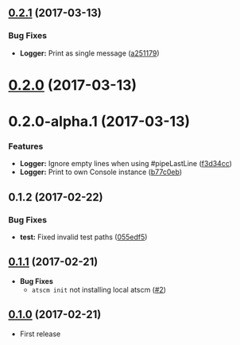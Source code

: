<a name="0.2.1"></a>
## [0.2.1](https://github.com/atSCM/atscm-cli/compare/0.2.0-alpha.1...v0.2.1) (2017-03-13)


### Bug Fixes

* **Logger:** Print as single message ([a251179](https://github.com/atSCM/atscm-cli/commit/a251179))



<a name="0.2.0"></a>
# [0.2.0](https://github.com/atSCM/atscm-cli/compare/0.2.0-alpha.1...v0.2.0) (2017-03-13)



<a name="0.2.0-alpha.1"></a>
# 0.2.0-alpha.1 (2017-03-13)

### Features

* **Logger:** Ignore empty lines when using #pipeLastLine ([f3d34cc](https://github.com/atSCM/atscm-cli/commit/f3d34cc))
* **Logger:** Print to own Console instance ([b77c0eb](https://github.com/atSCM/atscm-cli/commit/b77c0eb))


<a name="0.1.2"></a>
## 0.1.2 (2017-02-22)

### Bug Fixes

* **test:** Fixed invalid test paths ([055edf5](https://github.com/atSCM/atscm-cli/commit/055edf5))


## [0.1.1](https://github.com/atSCM/atscm-cli/releases/tag/v0.1.1) (2017-02-21)

- **Bug Fixes**
  - `atscm init` not installing local atscm ([#2](https://github.com/atSCM/atscm-cli/issues/2))

## [0.1.0](https://github.com/atSCM/atscm-cli/releases/tag/v0.1.0) (2017-02-21)

- First release 
